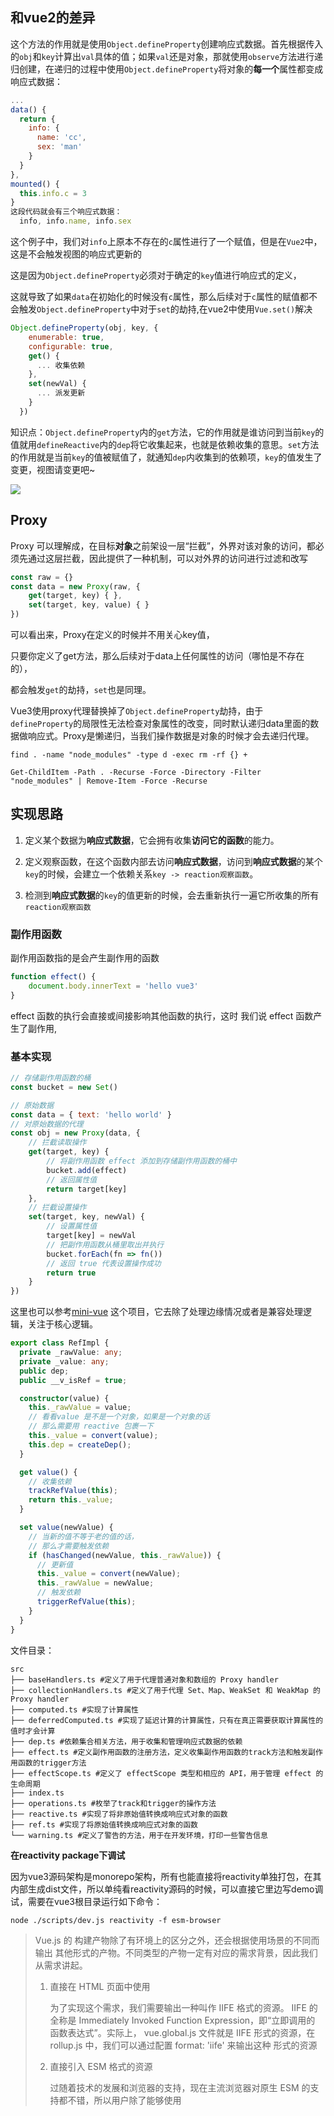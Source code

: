 ## 和vue2的差异

这个方法的作用就是使用`Object.defineProperty`创建响应式数据。首先根据传入的`obj`和`key`计算出`val`具体的值；如果`val`还是对象，那就使用`observe`方法进行递归创建，在递归的过程中使用`Object.defineProperty`将对象的**每一个**属性都变成响应式数据：

```js
...
data() {
  return {
    info: {
      name: 'cc',
      sex: 'man'
    } 
  }
},
mounted() {
  this.info.c = 3
}
这段代码就会有三个响应式数据：
  info, info.name, info.sex
```

这个例子中，我们对`info`上原本不存在的`c`属性进行了一个赋值，但是在`Vue2`中，这是不会触发视图的响应式更新的

这是因为`Object.defineProperty`必须对于确定的`key`值进行响应式的定义，

这就导致了如果`data`在初始化的时候没有`c`属性，那么后续对于`c`属性的赋值都不会触发`Object.defineProperty`中对于`set`的劫持,在vue2中使用`Vue.set()`解决

```js
Object.defineProperty(obj, key, {
    enumerable: true,
    configurable: true,
    get() {
      ... 收集依赖
    },
    set(newVal) {
      ... 派发更新
    }
  })
```

知识点：`Object.defineProperty`内的`get`方法，它的作用就是谁访问到当前`key`的值就用`defineReactive`内的`dep`将它收集起来，也就是依赖收集的意思。`set`方法的作用就是当前`key`的值被赋值了，就通知`dep`内收集到的依赖项，`key`的值发生了变更，视图请变更吧~

![](C:\Users\Administrator\Desktop\vue3\img\vue2响应式流程.png)



## Proxy

Proxy 可以理解成，在目标**对象**之前架设一层“拦截”，外界对该对象的访问，都必须先通过这层拦截，因此提供了一种机制，可以对外界的访问进行过滤和改写

```js
const raw = {}
const data = new Proxy(raw, {
    get(target, key) { },
    set(target, key, value) { }
})
```

可以看出来，Proxy在定义的时候并不用关心key值，

只要你定义了get方法，那么后续对于data上任何属性的访问（哪怕是不存在的），

都会触发`get`的劫持，`set`也是同理。

Vue3使用proxy代理替换掉了`Object.defineProperty`劫持，由于`defineProperty`的局限性无法检查对象属性的改变，同时默认递归data里面的数据做响应式。Proxy是懒递归，当我们操作数据是对象的时候才会去递归代理。

```shell
find . -name "node_modules" -type d -exec rm -rf {} +

Get-ChildItem -Path . -Recurse -Force -Directory -Filter "node_modules" | Remove-Item -Force -Recurse
```

## 实现思路

1. 定义某个数据为**响应式数据**，它会拥有收集**访问它的函数**的能力。

2. 定义观察函数，在这个函数内部去访问**响应式数据**，访问到**响应式数据**的某个`key`的时候，会建立一个依赖关系`key -> reaction观察函数`。

3. 检测到**响应式数据**的`key`的值更新的时候，会去重新执行一遍它所收集的所有`reaction观察函数`

### 副作用函数

副作用函数指的是会产生副作用的函数

```js
function effect() { 
    document.body.innerText = 'hello vue3' 
}
```

effect 函数的执行会直接或间接影响其他函数的执行，这时 我们说 effect 函数产生了副作用,

### 基本实现

```js
// 存储副作用函数的桶 
const bucket = new Set() 

// 原始数据 
const data = { text: 'hello world' } 
// 对原始数据的代理 
const obj = new Proxy(data, { 
    // 拦截读取操作 
    get(target, key) { 
        // 将副作用函数 effect 添加到存储副作用函数的桶中 
        bucket.add(effect) 
        // 返回属性值 
        return target[key] 
    }, 
    // 拦截设置操作 
    set(target, key, newVal) { 
        // 设置属性值 
        target[key] = newVal 
        // 把副作用函数从桶里取出并执行 
        bucket.forEach(fn => fn()) 
        // 返回 true 代表设置操作成功 
        return true 
    } 
})
```

这里也可以参考[mini-vue]( https://github.com/cuixiaorui/mini-vue/blob/master/packages/reactivity/src/ref.ts) 这个项目，它去除了处理边缘情况或者是兼容处理逻辑，关注于核心逻辑。

```ts
export class RefImpl {
  private _rawValue: any;
  private _value: any;
  public dep;
  public __v_isRef = true;

  constructor(value) {
    this._rawValue = value;
    // 看看value 是不是一个对象，如果是一个对象的话
    // 那么需要用 reactive 包裹一下
    this._value = convert(value);
    this.dep = createDep();
  }

  get value() {
    // 收集依赖
    trackRefValue(this);
    return this._value;
  }

  set value(newValue) {
    // 当新的值不等于老的值的话，
    // 那么才需要触发依赖
    if (hasChanged(newValue, this._rawValue)) {
      // 更新值
      this._value = convert(newValue);
      this._rawValue = newValue;
      // 触发依赖
      triggerRefValue(this);
    }
  }
}
```



文件目录：

```shell
src
├── baseHandlers.ts #定义了用于代理普通对象和数组的 Proxy handler
├── collectionHandlers.ts #定义了用于代理 Set、Map、WeakSet 和 WeakMap 的 Proxy handler
├── computed.ts #实现了计算属性
├── deferredComputed.ts #实现了延迟计算的计算属性，只有在真正需要获取计算属性的值时才会计算
├── dep.ts #依赖集合相关方法，用于收集和管理响应式数据的依赖
├── effect.ts #定义副作用函数的注册方法，定义收集副作用函数的track方法和触发副作用函数的trigger方法
├── effectScope.ts #定义了 effectScope 类型和相应的 API，用于管理 effect 的生命周期
├── index.ts
├── operations.ts #枚举了track和trigger的操作方法
├── reactive.ts #实现了将非原始值转换成响应式对象的函数
├── ref.ts #实现了将原始值转换成响应式对象的函数
└── warning.ts #定义了警告的方法，用于在开发环境，打印一些警告信息
```

**在reactivity package下调试**

因为vue3源码架构是monorepo架构，所有也能直接将reactivity单独打包，在其内部生成dist文件，所以单纯看reactivity源码的时候，可以直接它里边写demo调试，需要在vue3根目录运行如下命令：

```shell
node ./scripts/dev.js reactivity -f esm-browser
```

> Vue.js 的 构建产物除了有环境上的区分之外，还会根据使用场景的不同而输出 其他形式的产物。不同类型的产物一定有对应的需求背景，因此我们从需求讲起。
>
> 1. 直接在 HTML 页面中使用
>
>    为了实现这个需求，我们需要输出一种叫作 IIFE 格式的资源。 IIFE 的全称是 Immediately Invoked Function Expression，即“立即调用的 函数表达式”。实际上， vue.global.js 文件就是 IIFE 形式的资源，在 rollup.js 中，我们可以通过配置 format: 'iife' 来输出这种 形式的资源
>
> 2. 直接引入 ESM 格式的资源
>
>    过随着技术的发展和浏览器的支持，现在主流浏览器对原生 ESM 的支持都不错，所以用户除了能够使用 <script> 标签引用 IIFE 格式的资源外，还可以直接引入 ESM 格式的资源。例如 Vue.js 3 还会 输出 vue.esm-browser.js 文件，用户可以直接用 

然后在reactivity下随便创建个文件夹（一般是examples），创建创建html文件，引入dist中的源码即可

```html
<script type="module">
  import { computed, ref, effect } from '../dist/reactivity.esm-browser.js'
  const foo = ref('foo')
  console.log(foo.value)
</script>
```

或者直接查看对应包的`__tests__`文件下的单元测试

```ts
...
it('should be reactive', () => {
    const a = ref(1)
    let dummy
    const fn = vi.fn(() => {
      dummy = a.value
    })
    effect(fn)
    // 断言fn被执行了一次，否则测试不通过
    expect(fn).toHaveBeenCalledTimes(1)
    expect(dummy).toBe(1)
    a.value = 2
    // 断言fn被执行了两次，否则测试不通过
    expect(fn).toHaveBeenCalledTimes(2)
    expect(dummy).toBe(2)
    // same value should not trigger
    a.value = 2
    expect(fn).toHaveBeenCalledTimes(2)
  })
...
```

> 这里的`vi`是`@vue/test-utils`中的一个模拟函数库，它被用于测试Vue组件，但看起来也可以用于其他响应式系统的测试。

对应源码

`effect.ts`中定义了一个全局变量 `activeEffect`，初始值是 undefined，它的作用是存储被注册的副作用函数。接着定义了 `effect` 函数，它变成了一个用来注册副作用函数的函数，`effect` 函 数接收一个参数 fn，即要注册的副作用函数

```ts

/**
    注册给定的函数以跟踪响应式更新。
    给定的函数将立即运行一次。每当在其中访问的任何响应式属性更新时，该函数将再次运行。
    @param fn - 将跟踪响应式更新的函数。
    @param options - 用于控制副作用的行为。
    @returns 一个运行器，可用于在创建后控制副作用。 
*/
export function effect<T = any>(
  fn: () => T,
  options?: ReactiveEffectOptions,
): ReactiveEffectRunner {
  if ((fn as ReactiveEffectRunner).effect instanceof ReactiveEffect) {
    fn = (fn as ReactiveEffectRunner).effect.fn
  }

  const _effect = new ReactiveEffect(fn, NOOP, () => {
    if (_effect.dirty) {
      _effect.run()
    }
  })
  if (options) {
    extend(_effect, options)
    if (options.scope) recordEffectScope(_effect, options.scope)
  }
  if (!options || !options.lazy) {
    _effect.run()
  }
  const runner = _effect.run.bind(_effect) as ReactiveEffectRunner
  runner.effect = _effect
  return runner
}

// 除去一些边界条件
export function effect(fn, options = {}) {
  const _effect = new ReactiveEffect(fn);

  // 把用户传过来的值合并到 _effect 对象上去
  // 缺点就是不是显式的，看代码的时候并不知道有什么值
  extend(_effect, options);
  _effect.run();

  // 把 _effect.run 这个方法返回
  // 让用户可以自行选择调用的时机（调用 fn）
  const runner: any = _effect.run.bind(_effect);
  runner.effect = _effect;
  return runner;
}
```

也就是说使用`effect()`去收集副作用函数并且执行了，同时给全局变量`activeEffect`赋值了，赋值操作在`new ReactiveEffect`，`activeEffect`在执行`_effect.run()`时会把它本身赋值给`activeEffect`;

当 effect 函数执行时，首先会把副作用函数 fn 赋值给 全局变量 `activeEffect`。接着执行被注册的副作用函数 fn， 这将会触发响应式数据的读取操作，进而触发代理对象 Proxy 的 get 拦截函数

同时思考一个问题：我们**没有在副作用函数与被操作的目标字段之间建立明确的联系** 。例如当读取属性时，无论读取的是哪一个属性，其实都一样，都会把副作用函数收集到“桶”里；当设置属性时，无论设置的是哪一个属性，也都会把“桶”里的副作用函数取出并执行。副作用函数与被操作的字段之间没有明确的联系。解决方法很简单，只需要在副作用函数与被操作的字段之间建立联系即可

```js
// 存储副作用函数的桶
const bucket = new WeakMap()
const obj = new Proxy(data, {
  // 拦截读取操作
  get(target, key) {
    // 将副作用函数 activeEffect 添加到存储副作用函数的桶中
    track(target, key);
    // 返回属性值
    return target[key];
  },
  // 拦截设置操作
  set(target, key, newVal) {
    // 设置属性值
    target[key] = newVal;
    // 把副作用函数从桶里取出并执行
    trigger(target, key);
  },
});

// 在 get 拦截函数内调用 track 函数追踪变化
function track(target, key) {
  // 没有 activeEffect，直接 return
  if (!activeEffect) return;
  let depsMap = bucket.get(target);
  if (!depsMap) {
    bucket.set(target, (depsMap = new Map()));
  }
  let deps = depsMap.get(key);
  if (!deps) {
    depsMap.set(key, (deps = new Set()));
  }
  deps.add(activeEffect);
}
// 在 set 拦截函数内调用 trigger 函数触发变化
function trigger(target, key) {
  const depsMap = bucket.get(target);
  if (!depsMap) return;
  const effects = depsMap.get(key);
  effects && effects.forEach((fn) => fn());
}
```

![副作用函数与被操作的目标字段关系](C:\Users\Administrator\Desktop\vue3\img\WeakMap、Map、Set之间的关系.png)

> `Map`类似于对象，也是键值对的集合，但是“键”的范围不限于字符串，各种类型的值（包括对象）都可以当作键
>
> `WeakMap`只接受对象作为键名（`null`除外），不接受其他类型的值作为键名。简单地说，`WeakMap` 对 key 是弱引用，不影响垃圾回收器的工作。据这个特性可知，一旦 key 被垃圾回收器回收，那么对应的键和值就访问不到了。所以 `WeakMap` 经常用于存储那些只有当 key 所引 用的对象存在时（没有被回收）才有价值的信息
>
> 但如果使用 `Map` 来代替 `WeakMap`， 那么即使用户侧的代码对 `target` 没有任何引用，这个 `target` 也不 会被回收，最终可能导致内存溢出

```js
const map = new Map();
const weakmap = new WeakMap();

(function () {
  const foo = { foo: 1 };
  const bar = { bar: 2 };

  map.set(foo, 6);
  weakmap.set(bar, 6);
  console.log(weakmap.get(bar));    // 6
})()

for (let key of map.keys()) {
  console.log(key); // 输出 { foo: 1 }
}
```

我们来调试完整代码来观察此时“桶”的结构

```js
// 存储副作用函数的桶
const bucket = new WeakMap()

const data = { ok: true, text: 'hello world' } 

const obj = new Proxy(data, {
  // 拦截读取操作
  get(target, key) {
    // 将副作用函数 activeEffect 添加到存储副作用函数的桶中
    track(target, key);
    // 返回属性值
    return target[key];
  },
  // 拦截设置操作
  set(target, key, newVal) {
    // 设置属性值
    target[key] = newVal;
    // 把副作用函数从桶里取出并执行
    trigger(target, key);
    return true
  },
});

// 在 get 拦截函数内调用 track 函数追踪变化
function track(target, key) {
  // 没有 activeEffect，直接 return
  if (!activeEffect) return;
  let depsMap = bucket.get(target);
  if (!depsMap) {
    bucket.set(target, (depsMap = new Map()));
  }
  let deps = depsMap.get(key);
  if (!deps) {
    depsMap.set(key, (deps = new Set()));
  }
  deps.add(activeEffect);
}
// 在 set 拦截函数内调用 trigger 函数触发变化
function trigger(target, key) {
  const depsMap = bucket.get(target);
  if (!depsMap) return;
  const effects = depsMap.get(key);
  effects && effects.forEach((fn) => fn());
}


// 用一个全局变量存储被注册的副作用函数
let activeEffect;
let globalVar
// effect 函数用于注册副作用函数
function effect(fn) {
  // 当调用 effect 注册副作用函数时，将副作用函数 fn 赋值给 activeEffect
  activeEffect = fn;
  // 执行副作用函数
  fn();
}

effect(function effectFn() { 
  globalVar = obj.ok ? obj.text : 'not' 
})

// obj.text = 'text'

console.log(globalVar,bucket.get(data));
```

更改`obj.text`的值会触发`obj`的`set`,从而执行副作用函数，自此我们就实现了一个简易的响应式系统。

### 分支切换和cleanup

```js
const data = { ok: true, text: 'hello world' } 
const obj = new Proxy(data, { /* ... */ }) 

    effect(function effectFn() { 
        document.body.innerText = obj.ok ? obj.text : 'not' 
    })
```

观察以上代码，当副作用函数中出现三元表达式时，当字段 `obj.ok` 的值发生变化时， 代码执行的分支会跟着变化，这就是所谓的**分支切换**。

`obj.ok`为`true`时，此时的副作用函数与响应式数据之间的联系：

![](C:\Users\Administrator\Desktop\vue3\img\分支切换下的依赖集合.png)

我们看现在的完整代码

```js
// 存储副作用函数的桶
// const bucket = new WeakMap();
// 这里使用Map是为了后续打印能看到bucket
const bucket = new Map();

let data = { ok: true, text: "hello world" };

let globalVar

// 用一个全局变量存储被注册的副作用函数
let activeEffect;
// effect 函数用于注册副作用函数
function effect(fn) {
  // 当调用 effect 注册副作用函数时，将副作用函数 fn 赋值给 activeEffect
  activeEffect = fn;
  // 执行副作用函数
  fn();
}
const obj = new Proxy(data, {
  // 拦截读取操作
  get(target, key) {
    // 将副作用函数 activeEffect 添加到存储副作用函数的桶中
    track(target, key);
    // 返回属性值
    return target[key];
  },
  // 拦截设置操作
  set(target, key, newVal) {
    // 设置属性值
    target[key] = newVal;
    // 把副作用函数从桶里取出并执行
    trigger(target, key);
    return true
  },
});

// 在 get 拦截函数内调用 track 函数追踪变化
function track(target, key) {
  // 没有 activeEffect，直接 return
  if (!activeEffect) return;
  let depsMap = bucket.get(target);
  console.log(key,depsMap);
  if (!depsMap) {
    bucket.set(target, (depsMap = new Map()));
  }
  console.log(key);
  let deps = depsMap.get(key);
  if (!deps) {
    depsMap.set(key, (deps = new Set()));
  }
  console.log(key);
  deps.add(activeEffect);
  console.log(target,depsMap);
}
// 在 set 拦截函数内调用 trigger 函数触发变化
function trigger(target, key) {
  const depsMap = bucket.get(target);
  if (!depsMap) return;
  const effects = depsMap.get(key);
  effects && effects.forEach((fn) => fn());
}

// 在收集
effect(function effectFn() { 
  globalVar = obj.ok ? obj.text : 'not' 
})

/* 
  这里改变响应式变量的值,触发副作用函数重新执行后，由于此时字段 obj.text 不
  会被读取，只会触发字段 obj.ok 的读取操作，所以理想情况下副作
  用函数 effectFn 不应该被字段 obj.text 所对应的依赖集合收集
*/
obj.ok = false
console.log(globalVar,bucket);
```

当响应式变量`obj.ok`的值从`true`变为`false`时，由于此时字段 `obj.text` 不会被读取，只会触发字段 `obj.ok` 的读取操作，所以理想情况下副作用函数 `effectFn` 不应该被字段 `obj.text` 所对应的依赖集合收集。但上面的代码还未做到，**因为每一次触发`track`时都是从同一个`bucket`中读取的同一个`target`,对应的`key`还保留着上一次依赖收集的结果**

即我们是想实现如下的这种情况，但实际上，就产生了遗留的副作用函数，即`text`对应的副作用函数被保留了下来，遗留的副作用函数会导致不必要的更新，**因为当`obj.ok`的值为`false`时,无论`obj.text`的值如何变化，都不应该导致更新**

![](C:\Users\Administrator\Desktop\vue3\img\理想情况下分支切换的依赖集合.png)

解决这个问题的方法，**每次副作用函数执行时，我们可以先把它从所有与之关联的依赖集合中删除**，当副作用函数执行完毕后，会重新建立联系，但在新的联系中不会包含遗留的副作用函数。

![](C:\Users\Administrator\Desktop\vue3\img\分支切换-断开函数与响应式数据之间的联系.png)

要将一个副作用函数从所有与之关联的依赖集合中移除，因为一个依赖集合中可能会有多个副作用函数，要移除对应的副作用函数，就需要明确知道哪些依赖集合中包含它

为此我们重新设计`effect`函数,在其中**定义一个`effectFn`函数，并且添加一个属性`deps`用于存放含有该副作用函数的依赖集合**

同时需要思考在何处**收集副作用函数的依赖集合**，答案是在**track函数**

最后在**每次触发副作用函数前清除掉副作用函数和依赖集合之间的联系**，也就是说在触发一个副作用函数时，会先清除拥有这个副作用函数的依赖集合，这样就不会造成多余的遗留的副作用函数



完整代码：

```js
// 存储副作用函数的桶
// const bucket = new WeakMap();
// 这里使用Map是为了后续打印能看到bucket
const bucket = new Map();

let data = { ok: true, text: "hello world" };

let global;

// 用一个全局变量存储被注册的副作用函数
let activeEffect;
// effect 函数用于注册副作用函数
function effect(fn) {
  const effectFn = () => {
    // 调用 cleanup 函数完成清除工作 
    cleanup(effectFn)  // 新增 
    // 当 effectFn 执行时，将其设置为当前激活的副作用函数
    activeEffect = effectFn;
    fn();
  };
  // activeEffect.deps 用来存储所有与该副作用函数相关联的依赖集合
  effectFn.deps = [];
  // 执行副作用函数
  effectFn();
}
const obj = new Proxy(data, {
  // 拦截读取操作
  get(target, key) {
    // 将副作用函数 activeEffect 添加到存储副作用函数的桶中
    track(target, key);
    // 返回属性值
    return target[key];
  },
  // 拦截设置操作
  set(target, key, newVal) {
    // 设置属性值
    target[key] = newVal;
    // 把副作用函数从桶里取出并执行
    trigger(target, key);
  },
});

// 在 get 拦截函数内调用 track 函数追踪变化
function track(target, key) {
  // 没有 activeEffect，直接 return
  if (!activeEffect) return;
  let depsMap = bucket.get(target);
  // console.log(key, depsMap);
  if (!depsMap) {
    bucket.set(target, (depsMap = new Map()));
  }
  console.log(key);
  let deps = depsMap.get(key);
  if (!deps) {
    depsMap.set(key, (deps = new Set()));
  }
  // console.log(key);
  // 把当前激活的副作用函数添加到依赖集合 deps 中
  deps.add(activeEffect);
  console.log(target, depsMap);

  // deps 就是一个与当前副作用函数存在联系的依赖集合
  // 将其添加到 activeEffect.deps 数组中
  activeEffect.deps.push(deps);
  console.log(activeEffect);
}
// 在 set 拦截函数内调用 trigger 函数触发变化
function trigger(target, key) {
  const depsMap = bucket.get(target);
  if (!depsMap) return;
  const effects = depsMap.get(key);
  effects && effects.forEach((fn) => fn());
}


// 清除副作用函数对应的依赖集合
function cleanup(effectFn) {
  // 遍历 effectFn.deps 数组
  for (let i = 0; i < effectFn.deps.length; i++) {
    // deps 是依赖集合
    const deps = effectFn.deps[i];
    // 将 effectFn 从依赖集合中移除
    deps.delete(effectFn);
  }
  // 最后需要重置 effectFn.deps 数组
  effectFn.deps.length = 0;
}

// 在收集
effect(function effectFn() {
  global = obj.ok ? obj.text : "not";
});

/* 
  这里改变响应式变量的值,触发副作用函数重新执行后，由于此时字段 obj.text 不
  会被读取，只会触发字段 obj.ok 的读取操作，所以理想情况下副作
  用函数 effectFn 不应该被字段 obj.text 所对应的依赖集合收集
*/
obj.ok = false;
console.log(bucket);
```

然而在调试当前代码时会出现无限循环，问题出在`trigger`函数

```js
function trigger(target, key) { 
    const depsMap = bucket.get(target) 
    if (!depsMap) return 
    const effects = depsMap.get(key) 
    effects && effects.forEach(fn => fn()) // 问题出在这句代码 
}
```

我们这里遍历的`effects`就是一个依赖集合，是一个`set`类型；当副作用函数执行时，会调用 `cleanup` 进行清除，实际上就是从 `effects` 集合中将当前执行的副作用函数剔除，但是副作用函数的执行会导致其重新被收集到集合 中，而此时对于 `effects` 集合的遍历仍在进行

我们来看在遍历set的同时修改它会发生什么

```js
const set = new Set([1]) 

set.forEach(item => { 
    set.delete(1) 
    set.add(1) 
    console.log('遍历中') 
})
```

> 语言规范中对此有明确的说明：在调用 forEach 遍历 Set 集合 时，如果一个值已经被访问过了，但该值被删除并重新添加到集合， 如果此时 forEach 遍历没有结束，那么该值会重新被访问。因此，上面的代码会无限执行

解决方法就是重新构建一个set并且遍历它：

```js
const set = new Set([1]) 

const newSet = new Set(set) 
newSet.forEach(item => { 
    set.delete(1) 
    set.add(1) 
    console.log('遍历中') 
})
```

修改后的代码如下：

```js
// 存储副作用函数的桶
// const bucket = new WeakMap();
// 这里使用Map是为了后续打印能看到bucket
const bucket = new Map();

let data = { ok: true, text: "hello world" };

let global;

// 用一个全局变量存储被注册的副作用函数
let activeEffect;
// effect 函数用于注册副作用函数
function effect(fn) {
  const effectFn = () => {
    // 调用 cleanup 函数完成清除工作
    cleanup(effectFn); // 新增
    // 当 effectFn 执行时，将其设置为当前激活的副作用函数
    activeEffect = effectFn;
    fn();
  };
  // activeEffect.deps 用来存储所有与该副作用函数相关联的依赖集合
  effectFn.deps = [];
  // 执行副作用函数
  effectFn();
}
const obj = new Proxy(data, {
  // 拦截读取操作
  get(target, key) {
    // 将副作用函数 activeEffect 添加到存储副作用函数的桶中
    track(target, key);
    // 返回属性值
    return target[key];
  },
  // 拦截设置操作
  set(target, key, newVal) {
    // 设置属性值
    target[key] = newVal;
    // 把副作用函数从桶里取出并执行
    trigger(target, key);
  },
});

// 在 get 拦截函数内调用 track 函数追踪变化
function track(target, key) {
  // 没有 activeEffect，直接 return
  if (!activeEffect) return;
  let depsMap = bucket.get(target);
  // console.log(key, depsMap);
  if (!depsMap) {
    bucket.set(target, (depsMap = new Map()));
  }
  console.log(key);
  let deps = depsMap.get(key);
  if (!deps) {
    depsMap.set(key, (deps = new Set()));
  }
  // console.log(key);
  // 把当前激活的副作用函数添加到依赖集合 deps 中
  deps.add(activeEffect);
  // console.log(target, depsMap);

  // deps 就是一个与当前副作用函数存在联系的依赖集合
  // 将其添加到 activeEffect.deps 数组中
  activeEffect.deps.push(deps);
  // console.log(activeEffect);
}
// 在 set 拦截函数内调用 trigger 函数触发变化
function trigger(target, key) {
  const depsMap = bucket.get(target);
  if (!depsMap) return;
  const effects = depsMap.get(key);
  const effectsToRun = new Set(effects); // 新增
  effectsToRun.forEach((effectFn) => effectFn()); // 新增
}

// 清除副作用函数对应的依赖集合
function cleanup(effectFn) {
  // 遍历 effectFn.deps 数组
  for (let i = 0; i < effectFn.deps.length; i++) {
    // deps 是依赖集合
    const deps = effectFn.deps[i];
    // 将 effectFn 从依赖集合中移除
    deps.delete(effectFn);
  }
  // 最后需要重置 effectFn.deps 数组
  effectFn.deps.length = 0;
}

// 在收集
effect(function effectFn() {
  global = obj.ok ? obj.text : "not";
});

/* 
  这里改变响应式变量的值,触发副作用函数重新执行后，由于此时字段 obj.text 不
  会被读取，只会触发字段 obj.ok 的读取操作，所以理想情况下副作
  用函数 effectFn 不应该被字段 obj.text 所对应的依赖集合收集
*/
obj.ok = false;
console.log(bucket);

```

### 嵌套的 effect  与 effect  栈

effect之间是可以嵌套的

```js
effect(function effectFn1() { 
    effect(function effectFn2() { /* ... */ }) 
    /* ... */ 
})
```

这种场景在组件的嵌套中会出现，但是我们之前实现的代码中并没有考虑嵌套的部分

我们根据之前的代码修改，增加`effect`嵌套的部分，以下是修改前的代码

```js
// 存储副作用函数的桶
const bucket = new WeakMap();
// 这里使用Map是为了后续打印能看到bucket
// const bucket = new Map();

let data = { foo: true, bar: true };

let global;
let temp1, temp2;

// 用一个全局变量存储被注册的副作用函数
let activeEffect;
// effect 函数用于注册副作用函数
function effect(fn) {
  const effectFn = () => {
    // 调用 cleanup 函数完成清除工作
    cleanup(effectFn); // 新增
    // 当 effectFn 执行时，将其设置为当前激活的副作用函数
    activeEffect = effectFn;
    fn();
  };
  // activeEffect.deps 用来存储所有与该副作用函数相关联的依赖集合
  effectFn.deps = [];
  // 执行副作用函数
  effectFn();
}
const obj = new Proxy(data, {
  // 拦截读取操作
  get(target, key) {
    // 将副作用函数 activeEffect 添加到存储副作用函数的桶中
    track(target, key);
    // 返回属性值
    return target[key];
  },
  // 拦截设置操作
  set(target, key, newVal) {
    // 设置属性值
    target[key] = newVal;
    // 把副作用函数从桶里取出并执行
    trigger(target, key);
  },
});

// 在 get 拦截函数内调用 track 函数追踪变化
function track(target, key) {
  // 没有 activeEffect，直接 return
  if (!activeEffect) return;
  let depsMap = bucket.get(target);
  // console.log(key, depsMap);
  if (!depsMap) {
    bucket.set(target, (depsMap = new Map()));
  }
  console.log(key);
  let deps = depsMap.get(key);
  if (!deps) {
    depsMap.set(key, (deps = new Set()));
  }
  // console.log(key);
  // 把当前激活的副作用函数添加到依赖集合 deps 中
  deps.add(activeEffect);
  // console.log(target, depsMap);

  // deps 就是一个与当前副作用函数存在联系的依赖集合
  // 将其添加到 activeEffect.deps 数组中
  activeEffect.deps.push(deps);
  // console.log(activeEffect);
}
// 在 set 拦截函数内调用 trigger 函数触发变化
function trigger(target, key) {
  const depsMap = bucket.get(target);
  if (!depsMap) return;
  const effects = depsMap.get(key);
  const effectsToRun = new Set(effects); // 新增
  effectsToRun.forEach((effectFn) => effectFn()); // 新增
}

// 清除副作用函数对应的依赖集合
function cleanup(effectFn) {
  // 遍历 effectFn.deps 数组
  for (let i = 0; i < effectFn.deps.length; i++) {
    // deps 是依赖集合
    const deps = effectFn.deps[i];
    // 将 effectFn 从依赖集合中移除
    deps.delete(effectFn);
  }
  // 最后需要重置 effectFn.deps 数组
  effectFn.deps.length = 0;
}

// 嵌套effect
effect(function effectFn1() {
  console.log("effectFn1执行");
  // 在 effectFn1 中读取 obj.foo 属性
  effect(function effectFn2() {
    console.log("effectFn2执行");
    // 在 effectFn2 中读取 obj.bar 属性
    temp2 = obj.bar;
  });
  temp1 = obj.foo;
});

obj.foo = false;
// obj.bar = false

console.log(bucket.get(data));
```

我们去修改`obj.foo`,预期是修改它会重新执行副作用函数`effectFn1`,并且嵌套在其中的effectFn2也会重新执行；

然而实际上的输出是

```shell
effectFn1执行
effectFn2执行
bar
foo
effectFn2执行
bar
```

我们用全局变量 `activeEffect` 来存储通过 `effect` 函数注册的 副作用函数，这意味着同一时刻 `activeEffect` 所存储的副作用函数 只能有一个。当副作用函数发生嵌套时，内层副作用函数的执行会覆盖 `activeEffect` 的值，并且永远不会恢复到原来的值。这时如果再 有响应式数据进行依赖收集，即使这个响应式数据是在外层副作用函数中读取的，它们收集到的副作用函数也都会是内层副作用函数，这就是问题所在。

为了解决这个问题，我们需要一个副作用函数栈 `effectStack`， 在副作用函数执行时，将当前副作用函数压入栈中，待副作用函数执 行完毕后将其从栈中弹出，并始终让 `activeEffect` 指向栈顶的副作用函数。这样就能做到一个响应式数据只会收集直接读取其值的副作用函数，而不会出现互相影响的情况

修改后的完整代码如下：

```js
// 存储副作用函数的桶
const bucket = new WeakMap();
// 这里使用Map是为了后续打印能看到bucket
// const bucket = new Map();

let data = { foo: true, bar: true };

let global;
let temp1, temp2;

// 用一个全局变量存储被注册的副作用函数
let activeEffect;
const effectStack = []; // 新增
// effect 函数用于注册副作用函数
function effect(fn) {
  const effectFn = () => {
    cleanup(effectFn);
    activeEffect = effectFn;

    // 在调用副作用函数之前将当前副作用函数压入栈中
    effectStack.push(effectFn); // 新增
    fn();

    // 在当前副作用函数执行完毕后，将当前副作用函数弹出栈，并把 activeEffect 还原为之前的值
    effectStack.pop(); // 新增
    activeEffect = effectStack[effectStack.length - 1]; // 新增
  };
  effectFn.deps = [];
  effectFn();
}
const obj = new Proxy(data, {
  // 拦截读取操作
  get(target, key) {
    // 将副作用函数 activeEffect 添加到存储副作用函数的桶中
    track(target, key);
    // 返回属性值
    return target[key];
  },
  // 拦截设置操作
  set(target, key, newVal) {
    // 设置属性值
    target[key] = newVal;
    // 把副作用函数从桶里取出并执行
    trigger(target, key);
  },
});

// 在 get 拦截函数内调用 track 函数追踪变化
function track(target, key) {
  // 没有 activeEffect，直接 return
  if (!activeEffect) return;
  let depsMap = bucket.get(target);
  if (!depsMap) {
    bucket.set(target, (depsMap = new Map()));
  }
  let deps = depsMap.get(key);
  if (!deps) {
    depsMap.set(key, (deps = new Set()));
  }
  // 把当前激活的副作用函数添加到依赖集合 deps 中
  deps.add(activeEffect);

  // deps 就是一个与当前副作用函数存在联系的依赖集合
  // 将其添加到 activeEffect.deps 数组中
  activeEffect.deps.push(deps);
}
// 在 set 拦截函数内调用 trigger 函数触发变化
function trigger(target, key) {
  const depsMap = bucket.get(target);
  if (!depsMap) return;
  const effects = depsMap.get(key);
  const effectsToRun = new Set(effects); // 新增
  effectsToRun.forEach((effectFn) => effectFn()); // 新增
}

// 清除副作用函数对应的依赖集合
function cleanup(effectFn) {
  // 遍历 effectFn.deps 数组
  for (let i = 0; i < effectFn.deps.length; i++) {
    // deps 是依赖集合
    const deps = effectFn.deps[i];
    // 将 effectFn 从依赖集合中移除
    deps.delete(effectFn);
  }
  // 最后需要重置 effectFn.deps 数组
  effectFn.deps.length = 0;
}

// 嵌套effect
effect(function effectFn1() {
  console.log("effectFn1执行");
  // 在 effectFn1 中读取 obj.foo 属性
  effect(function effectFn2() {
    console.log("effectFn2执行");
    // 在 effectFn2 中读取 obj.bar 属性
    temp2 = obj.bar;
  });
  temp1 = obj.foo;
});

obj.foo = false;
// obj.bar = false

// console.log(bucket.get(data));
```

### 避免无限递归循环

```js
const data = { foo: 1 } 
const obj = new Proxy(data, { /*...*/ }) 

effect(() => obj.foo++)
```

可以看到，在 effect 注册的副作用函数内有一个自增操作 `obj.foo++`，该操作会引起栈溢出

**这里的代码在浏览器环境中执行会引起栈溢出**

```js
// 等同于
effect(() => {
    obj.foo = obj.foo + 1
})
```

在这个语句中，既会读取 `obj.foo` 的值，又会设置 `obj.foo` 的 值，而这就是导致问题的根本原因。我们可以尝试推理一下代码的执行流程：首先读取 `obj.foo` 的值，这会触发 `track` 操作，将当前副作用函数收集到“桶”中，接着将其加 1 后再赋值给 `obj.foo`，此时会触发 `trigger` 操作，即把“桶”中的副作用函数取出并执行。但问题是该副作用函数正在执行中，还没有执行完毕，就要开始下一次的执行。这样会导致无限递归地调用自己，于是就产生了栈溢出

此时无论是 `track` 时收集的副 作用函数，还是 `trigger` 时要触发执行的副作用函数，都是 `activeEffect`

**如果 `trigger`  触发执行的副作用函数与当前正在执行的副作用函数相同**，则不触发执行,修改后的完整代码如下：

```html
<!DOCTYPE html>
<html lang="en">

    <head>
        <meta charset="UTF-8">
        <meta name="viewport" content="width=device-width, initial-scale=1.0">
        <title>Document</title>
    </head>
    <script>
        // 存储副作用函数的桶
        const bucket = new WeakMap();
        // 这里使用Map是为了后续打印能看到bucket
        // const bucket = new Map();

        let data = { foo: 1, bar: true };

        let global;
        let temp1, temp2;

        // 用一个全局变量存储被注册的副作用函数
        let activeEffect;
        const effectStack = []; // 新增
        // effect 函数用于注册副作用函数
        function effect(fn) {
            console.log('effect');
            const effectFn = () => {
                cleanup(effectFn);
                activeEffect = effectFn;

                // 在调用副作用函数之前将当前副作用函数压入栈中
                effectStack.push(effectFn); // 新增
                fn();

                // 在当前副作用函数执行完毕后，将当前副作用函数弹出栈，并把 activeEffect 还原为之前的值
                effectStack.pop(); // 新增
                activeEffect = effectStack[effectStack.length - 1]; // 新增
            };
            effectFn.deps = [];
            effectFn();
        }
        const obj = new Proxy(data, {
            // 拦截读取操作
            get(target, key) {
                // 将副作用函数 activeEffect 添加到存储副作用函数的桶中
                track(target, key);
                // 返回属性值
                return target[key];
            },
            // 拦截设置操作
            set(target, key, newVal) {
                // 设置属性值
                target[key] = newVal;
                // 把副作用函数从桶里取出并执行
                trigger(target, key);
            },
        });

        // 在 get 拦截函数内调用 track 函数追踪变化
        function track(target, key) {
            console.log('track')
            // 没有 activeEffect，直接 return
            if (!activeEffect) return;
            let depsMap = bucket.get(target);
            if (!depsMap) {
                bucket.set(target, (depsMap = new Map()));
            }
            let deps = depsMap.get(key);
            if (!deps) {
                depsMap.set(key, (deps = new Set()));
            }
            // 把当前激活的副作用函数添加到依赖集合 deps 中
            deps.add(activeEffect);

            // deps 就是一个与当前副作用函数存在联系的依赖集合
            // 将其添加到 activeEffect.deps 数组中
            activeEffect.deps.push(deps);
        }
        // 在 set 拦截函数内调用 trigger 函数触发变化
        function trigger(target, key) {
            console.log('trigger')
            const depsMap = bucket.get(target);
            if (!depsMap) return;
            const effects = depsMap.get(key);
            const effectsToRun = new Set(); // 修改
            effects && effects.forEach(effectFn => {
                // 如果 trigger 触发执行的副作用函数与当前正在执行的副作用函数相同，则不触发执行
                if (effectFn !== activeEffect) {  // 新增 
                    effectsToRun.add(effectFn)
                }
            })
            effectsToRun.forEach((effectFn) => effectFn()); 
        }

        // 清除副作用函数对应的依赖集合
        function cleanup(effectFn) {
            // 遍历 effectFn.deps 数组
            for (let i = 0; i < effectFn.deps.length; i++) {
                // deps 是依赖集合
                const deps = effectFn.deps[i];
                // 将 effectFn 从依赖集合中移除
                deps.delete(effectFn);
            }
            // 最后需要重置 effectFn.deps 数组
            effectFn.deps.length = 0;
        }

        effect(() => {
            obj.foo = obj.foo + 1
        })

        // console.log(bucket.get(data));

    </script>

    <body>

    </body>

</html>
```



### 调度执行

可调度性是响应系统非常重要的特性。首先我们需要明确什么是可调度性。所谓可调度，指的是当 `trigger` 动作触发副作用函数重新执行时，有能力决定副作用函数执行的时机、次数以及方式

```js
const data = { foo: 1 } 
const obj = new Proxy(data, { /* ... */ }) 

effect(() => { 
    console.log(obj.foo) 
})

obj.foo++ 

console.log('结束了')
```

结果如下：

```js
1 
2 
'结束了'
```

如果说需要**更改打印的顺序**，除了直接更改代码，这时就需要响应系统**支持调度** 。

我们可以为 effect 函数设计一个选项参数 options，允许用户 指定调度器：

```js
effect( 
    () => { 
        console.log(obj.foo) 
    }, 
    // options 
    { 
        // 调度器 scheduler 是一个函数 
        scheduler(fn) { 
            // ... 
        } 
    } 
)
```

它是一个对象，其中允许指定 `scheduler` 调度函数，同时在 `effect` 函数内部我们需要把 `options` 选项挂载到对应的副作用函数上：

```js
function effect(fn,options = {}) {
    const effectFn = () => {
        cleanup(effectFn);
        activeEffect = effectFn;

        // 在调用副作用函数之前将当前副作用函数压入栈中
        effectStack.push(effectFn);
        fn();

        // 在当前副作用函数执行完毕后，将当前副作用函数弹出栈，并把 activeEffect 还原为之前的值
        effectStack.pop(); 
        activeEffect = effectStack[effectStack.length - 1]; 


    };
    // 将 options 挂载到 effectFn 上 
    effectFn.options = options  // 新增 
    effectFn.deps = [];
    effectFn();
}
```

有了调度函数，我们在 trigger 函数中触发副作用函数重新执行时，就可以直接调用用户传递的调度器函数，从而把控制权交给用户：

```js
function trigger(target, key) {
  const depsMap = bucket.get(target);
  if (!depsMap) return;
  const effects = depsMap.get(key);
  const effectsToRun = new Set();
  effects &&
    effects.forEach((effectFn) => {
      // 如果 trigger 触发执行的副作用函数与当前正在执行的副作用函数相同，则不触发执行
      if (effectFn !== activeEffect) {
        effectsToRun.add(effectFn);
      }
    });
  effectsToRun.forEach((effectFn) => {
    // 如果一个副作用函数存在调度器，则调用该调度器，并将副作用函数作为参数传递
    if (effectFn.options.scheduler) { 
      effectFn.options.scheduler(effectFn); // 新增
    } else {
      // 否则直接执行副作用函数（之前的默认行为）
      effectFn(); // 新增
    }
  });
}
```

传入调度器后执行结果为：

```shell
1
结束了
2
```

完整代码：

```js
// 存储副作用函数的桶
const bucket = new WeakMap();

let data = { foo: 1, bar: true };

let global;
let temp1, temp2;

// 用一个全局变量存储被注册的副作用函数
let activeEffect;
const effectStack = [];
// effect 函数用于注册副作用函数
function effect(fn, options = {}) {
  const effectFn = () => {
    cleanup(effectFn);
    activeEffect = effectFn;

    // 在调用副作用函数之前将当前副作用函数压入栈中
    effectStack.push(effectFn);
    fn();

    // 在当前副作用函数执行完毕后，将当前副作用函数弹出栈，并把 activeEffect 还原为之前的值
    effectStack.pop();
    activeEffect = effectStack[effectStack.length - 1];
  };
  // 将 options 挂载到 effectFn 上
  effectFn.options = options; // 新增
  effectFn.deps = [];
  effectFn();
}
const obj = new Proxy(data, {
  // 拦截读取操作
  get(target, key) {
    // 将副作用函数 activeEffect 添加到存储副作用函数的桶中
    track(target, key);
    // 返回属性值
    return target[key];
  },
  // 拦截设置操作
  set(target, key, newVal) {
    // 设置属性值
    target[key] = newVal;
    // 把副作用函数从桶里取出并执行
    trigger(target, key);
  },
});

// 在 get 拦截函数内调用 track 函数追踪变化
function track(target, key) {
  // 没有 activeEffect，直接 return
  if (!activeEffect) return;
  let depsMap = bucket.get(target);
  if (!depsMap) {
    bucket.set(target, (depsMap = new Map()));
  }
  let deps = depsMap.get(key);
  if (!deps) {
    depsMap.set(key, (deps = new Set()));
  }
  // 把当前激活的副作用函数添加到依赖集合 deps 中
  deps.add(activeEffect);

  // deps 就是一个与当前副作用函数存在联系的依赖集合
  // 将其添加到 activeEffect.deps 数组中
  activeEffect.deps.push(deps);
}
// 在 set 拦截函数内调用 trigger 函数触发变化
function trigger(target, key) {
  const depsMap = bucket.get(target);
  if (!depsMap) return;
  const effects = depsMap.get(key);
  const effectsToRun = new Set();
  effects &&
    effects.forEach((effectFn) => {
      // 如果 trigger 触发执行的副作用函数与当前正在执行的副作用函数相同，则不触发执行
      if (effectFn !== activeEffect) {
        effectsToRun.add(effectFn);
      }
    });
  effectsToRun.forEach((effectFn) => {
    // 如果一个副作用函数存在调度器，则调用该调度器，并将副作用函数作为参数传递
    if (effectFn.options.scheduler) { 
      effectFn.options.scheduler(effectFn); // 新增
    } else {
      // 否则直接执行副作用函数（之前的默认行为）
      effectFn(); // 新增
    }
  });
}

// 清除副作用函数对应的依赖集合
function cleanup(effectFn) {
  // 遍历 effectFn.deps 数组
  for (let i = 0; i < effectFn.deps.length; i++) {
    // deps 是依赖集合
    const deps = effectFn.deps[i];
    // 将 effectFn 从依赖集合中移除
    deps.delete(effectFn);
  }
  // 最后需要重置 effectFn.deps 数组
  effectFn.deps.length = 0;
}

// ----------------------------------------------------------------
// effect(() => {
//   console.log(obj.foo);
// });

effect(
  () => {
    console.log(obj.foo);
  },
  {
    // 调度器 scheduler 是一个函数
    scheduler(fn) {
      // 将副作用函数放到宏任务队列中执行
      setTimeout(fn);
    },
  }
);
// ----------------------------------------------------------------

obj.foo++;

console.log("结束了");

// console.log(bucket.get(data));

```

除了控制副作用函数的执行顺序，通过调度器还可以做到控制它的**执行次数**，这一点也尤为重要

```js
const data = { foo: 1 } 
const obj = new Proxy(data, { /* ... */ }) 

effect(() => { 
    console.log(obj.foo) 
}) 

obj.foo++ 
obj.foo++
```

```shell
1
2
3
```

若我们只关注最终结果而不关注过程，希望的结果如下

```shell
1
3
```

思考如何基于调度器实现

```js
// 定义一个任务队列
const jobQueue = new Set();
// 使用 Promise.resolve() 创建一个 promise 实例，我们用它将一个任务添加到微任务队列
const p = Promise.resolve();

// 一个标志代表是否正在刷新队列
let isFlushing = false;
function flushJob() {
  // 如果队列正在刷新，则什么都不做
  if (isFlushing) return;
  // 设置为 true，代表正在刷新
  isFlushing = true;
  // 在微任务队列中刷新 jobQueue 队列
  p.then(() => {
    jobQueue.forEach((job) => job());
  }).finally(() => {
    // 结束后重置 isFlushing
    isFlushing = false;
  });
}

effect(
  () => {
    console.log(obj.foo);
  },
  {
    scheduler(fn) {
      // 每次调度时，将副作用函数添加到 jobQueue 队列中
      jobQueue.add(fn);
      // 调用 flushJob 刷新队列
      flushJob();
    },
  }
);

obj.foo++;

obj.foo++;
```

整段代码的效果是，连续对 `obj.foo` 执行两次自增操作，会同步 且连续地执行两次 `scheduler` 调度函数，这意味着同一个副作用函 数会被 `jobQueue.add(fn)` 语句添加两次，但由于 `Set` 数据结构的 去重能力，最终 `jobQueue` 中只会有一项，即当前副作用函数。类似 地，`flushJob` 也会同步且连续地执行两次，但由于 `isFlushing` 标 志的存在，实际上 `flushJob` 函数在一个事件循环内只会执行一次， 即在微任务队列内执行一次。当微任务队列开始执行时，就会遍历 `jobQueue` 并执行里面存储的副作用函数。由于此时 `jobQueue` 队列 内只有一个副作用函数，所以只会执行一次，并且当它执行时，字段 `obj.foo` 的值已经是 3 了

> 这个功能有点类似于在 Vue.js 中连续多次 修改响应式数据但只会触发一次更新，实际上 Vue.js 内部实现了一个 更加完善的调度器，思路与上文介绍的相同。
